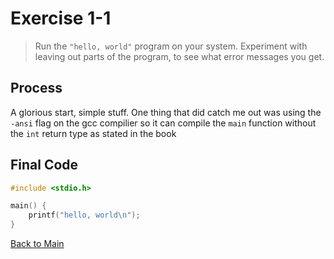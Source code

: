# Exercise 1-1

> Run the `"hello, world"` program on your system. Experiment with leaving out parts of the program, to see what error messages you get.

## Process
A glorious start, simple stuff. 
One thing that did catch me out was using the `-ansi` flag on the gcc compilier so it can compile the `main` function without the `int` return type as stated in the book

## Final Code
```c
#include <stdio.h>

main() {
    printf("hello, world\n");
}
```
[Back to Main](../readme.md)
